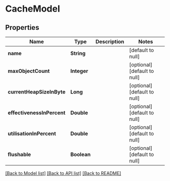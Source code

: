 # CacheModel
## Properties

| Name | Type | Description | Notes |
|------------ | ------------- | ------------- | -------------|
| **name** | **String** |  | [default to null] |
| **maxObjectCount** | **Integer** |  | [optional] [default to null] |
| **currentHeapSizeInByte** | **Long** |  | [optional] [default to null] |
| **effectivenessInPercent** | **Double** |  | [optional] [default to null] |
| **utilisationInPercent** | **Double** |  | [optional] [default to null] |
| **flushable** | **Boolean** |  | [optional] [default to null] |

[[Back to Model list]](../README.md#documentation-for-models) [[Back to API list]](../README.md#documentation-for-api-endpoints) [[Back to README]](../README.md)

